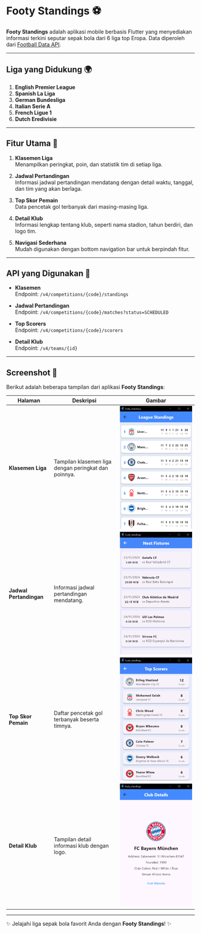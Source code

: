 # Footy Standings ⚽

**Footy Standings** adalah aplikasi mobile berbasis Flutter yang menyediakan informasi terkini seputar sepak bola dari 6 liga top Eropa. Data diperoleh dari [Football Data API](https://www.football-data.org).

---

## Liga yang Didukung 🌍
1. **English Premier League**  
2. **Spanish La Liga**  
3. **German Bundesliga**  
4. **Italian Serie A**  
5. **French Ligue 1**  
6. **Dutch Eredivisie**

---

## Fitur Utama 🚀
1. **Klasemen Liga**  
   Menampilkan peringkat, poin, dan statistik tim di setiap liga.  

2. **Jadwal Pertandingan**  
   Informasi jadwal pertandingan mendatang dengan detail waktu, tanggal, dan tim yang akan berlaga.

3. **Top Skor Pemain**  
   Data pencetak gol terbanyak dari masing-masing liga.  

4. **Detail Klub**  
   Informasi lengkap tentang klub, seperti nama stadion, tahun berdiri, dan logo tim.  

5. **Navigasi Sederhana**  
   Mudah digunakan dengan bottom navigation bar untuk berpindah fitur.  

---

## API yang Digunakan 📡
- **Klasemen**  
  Endpoint: `/v4/competitions/{code}/standings`  

- **Jadwal Pertandingan**  
  Endpoint: `/v4/competitions/{code}/matches?status=SCHEDULED`  

- **Top Scorers**  
  Endpoint: `/v4/competitions/{code}/scorers`  

- **Detail Klub**  
  Endpoint: `/v4/teams/{id}`  

---

## Screenshot 📸
Berikut adalah beberapa tampilan dari aplikasi **Footy Standings**:

| **Halaman**           | **Deskripsi**                                                 | **Gambar**                             |
|------------------------|-------------------------------------------------------------|----------------------------------------|
| **Klasemen Liga**      | Tampilan klasemen liga dengan peringkat dan poinnya.         | ![Klasemen Liga](screenshots/screenshot-1.png) |
| **Jadwal Pertandingan**| Informasi jadwal pertandingan mendatang.                    | ![Jadwal Pertandingan](screenshots/screenshot-2.png) |
| **Top Skor Pemain**    | Daftar pencetak gol terbanyak beserta timnya.                | ![Top Skor](screenshots/screenshot-3.png) |
| **Detail Klub**        | Tampilan detail informasi klub dengan logo.                 | ![Detail Klub](screenshots/screenshot-4.png) |

---

✨ Jelajahi liga sepak bola favorit Anda dengan **Footy Standings**! ✨
